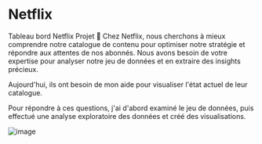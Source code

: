 # Netflix
Tableau bord Netflix
Projet 🚧
Chez Netflix, nous cherchons à mieux comprendre notre catalogue de contenu pour optimiser notre stratégie et répondre aux attentes de nos abonnés. Nous avons besoin de votre expertise pour analyser notre jeu de données et en extraire des insights précieux.

Aujourd'hui, ils ont besoin de mon aide pour visualiser l'état actuel de leur catalogue.

Pour répondre à ces questions, j'ai d'abord examiné le jeu de données, puis effectué une analyse exploratoire des données et créé des visualisations.

![image](https://github.com/user-attachments/assets/f86f904f-b732-4599-ab77-1bb155419a19)

